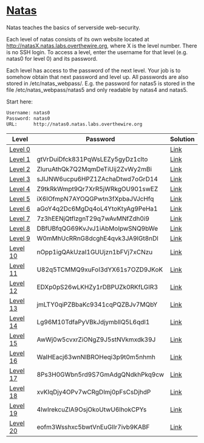 # [Natas](http://overthewire.org/wargames/natas/)

Natas teaches the basics of serverside web-security.

Each level of natas consists of its own website located at http://natasX.natas.labs.overthewire.org, where X is the level number. There is no SSH login. To access a level, enter the username for that level (e.g. natas0 for level 0) and its password.

Each level has access to the password of the next level. Your job is to somehow obtain that next password and level up. All passwords are also stored in /etc/natas_webpass/. E.g. the password for natas5 is stored in the file /etc/natas_webpass/natas5 and only readable by natas4 and natas5.

Start here:

```bash
Username: natas0
Password: natas0
URL:      http://natas0.natas.labs.overthewire.org
```

| Level                                                          | Password                         | Solution                      |
| -------------------------------------------------------------- | -------------------------------- | ------------------------------|
| [Level 0](http://overthewire.org/wargames/natas/natas0.html)   |                                  | [Link](./level_0/README.md)   |
| [Level 1](http://overthewire.org/wargames/natas/natas1.html)   | gtVrDuiDfck831PqWsLEZy5gyDz1clto | [Link](./level_1/README.md)   |
| [Level 2](http://overthewire.org/wargames/natas/natas2.html)   | ZluruAthQk7Q2MqmDeTiUij2ZvWy2mBi | [Link](./level_2/README.md)   |
| [Level 3](http://overthewire.org/wargames/natas/natas3.html)   | sJIJNW6ucpu6HPZ1ZAchaDtwd7oGrD14 | [Link](./level_3/README.md)   |
| [Level 4](http://overthewire.org/wargames/natas/natas4.html)   | Z9tkRkWmpt9Qr7XrR5jWRkgOU901swEZ | [Link](./level_4/README.md)   |
| [Level 5](http://overthewire.org/wargames/natas/natas5.html)   | iX6IOfmpN7AYOQGPwtn3fXpbaJVJcHfq | [Link](./level_5/README.md)   |
| [Level 6](http://overthewire.org/wargames/natas/natas6.html)   | aGoY4q2Dc6MgDq4oL4YtoKtyAg9PeHa1 | [Link](./level_6/README.md)   |
| [Level 7](http://overthewire.org/wargames/natas/natas7.html)   | 7z3hEENjQtflzgnT29q7wAvMNfZdh0i9 | [Link](./level_7/README.md)   |
| [Level 8](http://overthewire.org/wargames/natas/natas8.html)   | DBfUBfqQG69KvJvJ1iAbMoIpwSNQ9bWe | [Link](./level_8/README.md)   |
| [Level 9](http://overthewire.org/wargames/natas/natas9.html)   | W0mMhUcRRnG8dcghE4qvk3JA9lGt8nDl | [Link](./level_9/README.md)   |
| [Level 10](http://overthewire.org/wargames/natas/natas10.html) | nOpp1igQAkUzaI1GUUjzn1bFVj7xCNzu | [Link](./level_10/README.md)  |
| [Level 11](http://overthewire.org/wargames/natas/natas11.html) | U82q5TCMMQ9xuFoI3dYX61s7OZD9JKoK | [Link](./level_11/README.md)  |
| [Level 12](http://overthewire.org/wargames/natas/natas12.html) | EDXp0pS26wLKHZy1rDBPUZk0RKfLGIR3 | [Link](./level_12/README.md)  |
| [Level 13](http://overthewire.org/wargames/natas/natas13.html) | jmLTY0qiPZBbaKc9341cqPQZBJv7MQbY | [Link](./level_13/README.md)  |
| [Level 14](http://overthewire.org/wargames/natas/natas14.html) | Lg96M10TdfaPyVBkJdjymbllQ5L6qdl1 | [Link](./level_14/README.md)  |
| [Level 15](http://overthewire.org/wargames/natas/natas15.html) | AwWj0w5cvxrZiONgZ9J5stNVkmxdk39J | [Link](./level_15/README.md)  |
| [Level 16](http://overthewire.org/wargames/natas/natas16.html) | WaIHEacj63wnNIBROHeqi3p9t0m5nhmh | [Link](./level_16/README.md)  |
| [Level 17](http://overthewire.org/wargames/natas/natas17.html) | 8Ps3H0GWbn5rd9S7GmAdgQNdkhPkq9cw | [Link](./level_17/README.md)  |
| [Level 18](http://overthewire.org/wargames/natas/natas18.html) | xvKIqDjy4OPv7wCRgDlmj0pFsCsDjhdP | [Link](./level_18/README.md)  |
| [Level 19](http://overthewire.org/wargames/natas/natas19.html) | 4IwIrekcuZlA9OsjOkoUtwU6lhokCPYs | [Link](./level_19/README.md)  |
| [Level 20](http://overthewire.org/wargames/natas/natas20.html) | eofm3Wsshxc5bwtVnEuGIlr7ivb9KABF | [Link](./level_20/README.md)  |